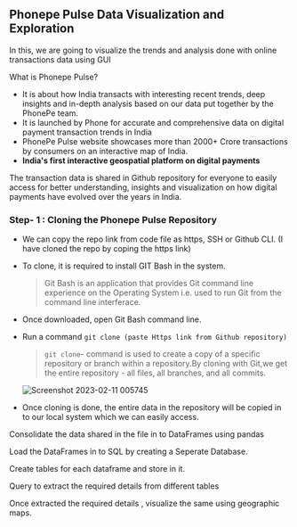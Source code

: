 ## Phonepe Pulse Data Visualization and Exploration

In this, we are going to visualize the trends and analysis done with online transactions data using GUI

What is Phonepe Pulse?

   + It is about how India transacts with interesting recent trends, deep insights and in-depth analysis based on our data put together by the PhonePe team.
   + It is launched by Phone for accurate and comprehensive data on digital payment transaction trends in India
   + PhonePe Pulse website showcases more than 2000+ Crore transactions by consumers on an interactive map of India.
   + **India's first interactive geospatial platform on digital payments**
   
 The transaction data is shared in Github repository for everyone to easily access for better understanding, insights and visualization on how digital payments have
 evolved over the years in India.
 
 ### Step- 1 : Cloning the Phonepe Pulse Repository
 
  - We can copy the repo link from code file as https, SSH or Github CLI. (I have cloned the repo by coping the https link)
  - To clone, it is required to install GIT Bash in the system.
  
       > Git Bash is an application that provides Git command line experience on the Operating System i.e. used to run Git from the command line interferace.
       
  - Once downloaded, open Git Bash command line.
  - Run a command `git clone (paste Https link from Github repository)`
  
    > `git clone`- command is used to create a copy of a specific repository or branch within a repository.By cloning with Git,we get the entire repository - all
      files, all branches, and all commits.
    
     ![Screenshot 2023-02-11 005745](https://user-images.githubusercontent.com/118071774/218180305-e1bee8c0-d16b-40a7-82d4-f02840e31a45.png)

     
      
  - Once cloning is done, the entire data in the repository will be copied in to our local system which we can easily access.
 
 Consolidate the data shared in the file in to DataFrames using pandas
 
 Load the DataFrames in to SQL by creating a Seperate Database.
 
 Create tables for each dataframe and store in it.
 
 Query to extract the required details from different tables
 
 Once extracted the required details , visualize the same using geographic maps.
   
   
   

